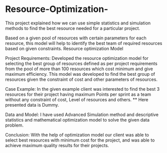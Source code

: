 # Resource-Optimization-

This project explained how we can use simple statistics and simulation methods to find the best resource needed for a particular project.

Based on a given pool of resources with certain parameters for each resource, this model will help to identify the best team of required resources based on given constraints.
Resource optimization Model
 
Project Requirements: Developed the resource optimization model for selecting the best group of resources defined as per project requirements from the pool of more than 100 resources which cost minimum and give maximum efficiency. This model was developed to find the best group of resources given the constraint of cost and other parameters of resources.
 
Case Example: In the given example client was interested to find the best 3 resources for their project having maximum Points per sprint as a team without any constraint of cost, Level of resources and others.
** Here presented data is Dummy.
 
Data and Model: I have used Advanced Simulation method and descriptive statistics and mathematical optimization model to solve the given data problem.

Conclusion:
With the help of optimization model our client was able to select best resources with minimum cost for the project, and was able to achieve maximum quality results for their projects. 
